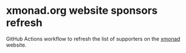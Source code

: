 # xmonad.org website sponsors refresh

GitHub Actions workflow to refresh the list of supporters on the
[xmonad](https://xmonad.org/) website.
